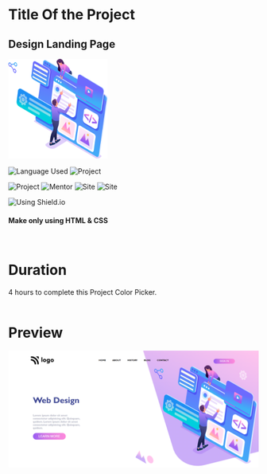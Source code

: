 # Title Of the Project
## Design Landing Page   
<img src="./images/intro-img.svg" width="200" height="200" />

![Language Used](https://img.shields.io/static/v1?label=HTML&message=CSS&color=orange)
![Project](https://shields.io/badge/-Live_Class_Project_08-red)

![Project](https://shields.io/badge/-CodeSandBox-blue)
![Mentor](https://shields.io/badge/-Hitesh_Choudhary-black)
![Site](https://img.shields.io/badge/-LCO-darkgrey)
![Site](https://img.shields.io/badge/-iNeuron-violet)

![ Using Shield.io](https://img.shields.io/badge/-Divya%20Khera-brightgreen)
#### Make only using HTML & CSS
<br>

# Duration

<!-- # Project [LiveLink](https://hexcodecolor.netlify.app/) -->
4 hours to complete this Project Color Picker.
<br>
<br>

# Preview
![thumbnail](./images/thumbnail.png)
